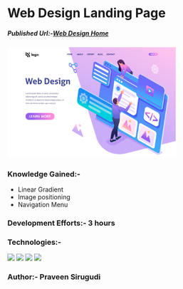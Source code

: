 # Web Design Landing Page

##### Published Url:-[Web Design Home](https://legendary-choux-e58f1e.netlify.app/)


<img src="https://github.com/sirugudipraveen3637/Webdesignlandingpage_8/blob/main/8.png" height="60%" width="75%"/>


### Knowledge Gained:-

  
  - Linear Gradient
  - Image positioning
  - Navigation Menu
  
### Development Efforts:- 3 hours
  
### Technologies:-
<span>
<img src="https://img.shields.io/badge/html5%20-%23E34F26.svg?&style=for-the-badge&logo=html5&logoColor=white"/>
<img src="https://img.shields.io/badge/css3%20-%231572B6.svg?&style=for-the-badge&logo=css3&logoColor=white"/>
<img src="https://img.shields.io/badge/git%20-%23404d59.svg?&style=for-the-badge&logo=git&logoColor=white"/>
<img src="https://img.shields.io/badge/github%20-%23121011.svg?&style=for-the-badge&logo=github&logoColor=white"/>
</span>


### Author:- <b>Praveen Sirugudi<b>


